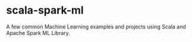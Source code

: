 # scala-spark-ml
A few common Machine Learning examples and projects using Scala and Apache Spark ML Library.
